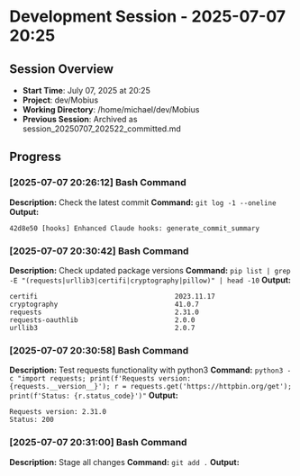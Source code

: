 # Development Session - 2025-07-07 20:25

## Session Overview
- **Start Time**: July 07, 2025 at 20:25
- **Project**: dev/Mobius  
- **Working Directory**: /home/michael/dev/Mobius
- **Previous Session**: Archived as session_20250707_202522_committed.md

## Progress

### [2025-07-07 20:26:12] Bash Command

**Description:** Check the latest commit
**Command:** `git log -1 --oneline`
**Output:**
```
42d8e50 [hooks] Enhanced Claude hooks: generate_commit_summary
```

### [2025-07-07 20:30:42] Bash Command

**Description:** Check updated package versions
**Command:** `pip list | grep -E "(requests|urllib3|certifi|cryptography|pillow)" | head -10`
**Output:**
```
certifi                                  2023.11.17
cryptography                             41.0.7
requests                                 2.31.0
requests-oauthlib                        2.0.0
urllib3                                  2.0.7
```

### [2025-07-07 20:30:58] Bash Command

**Description:** Test requests functionality with python3
**Command:** `python3 -c "import requests; print(f'Requests version: {requests.__version__}'); r = requests.get('https://httpbin.org/get'); print(f'Status: {r.status_code}')"`
**Output:**
```
Requests version: 2.31.0
Status: 200
```

### [2025-07-07 20:31:00] Bash Command

**Description:** Stage all changes
**Command:** `git add .`
**Output:**
```

```
